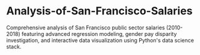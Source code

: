 # Analysis-of-San-Francisco-Salaries
Comprehensive analysis of San Francisco public sector salaries (2010-2018) featuring advanced regression modeling, gender pay disparity investigation, and interactive data visualization using Python's data science stack.
